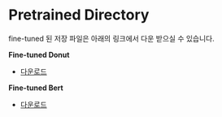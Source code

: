 # Pretrained Directory

fine-tuned 된 저장 파일은 아래의 링크에서 다운 받으실 수 있습니다.

**Fine-tuned Donut**
- [다운로드](https://kr-image2latex.site)

**Fine-tuned Bert**
- [다운로드](https://kr-image2latex.site)